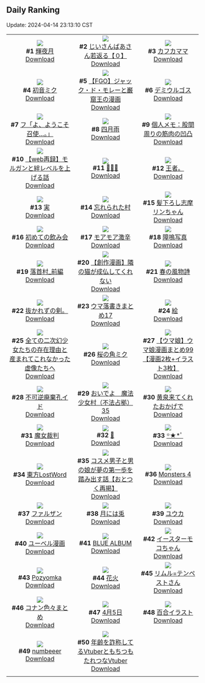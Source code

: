 ## Daily Ranking
Update: 2024-04-14 23:13:10 CST

|      |      |      |
| :----: | :----: | :----: |
| ![](https://i.pixiv.re/c/240x480/img-master/img/2024/04/12/00/00/06/117754438_p0_master1200.jpg)<br>**#1** [輝夜月](https://www.pixiv.net/artworks/117754438)<br>[Download](https://i.pixiv.re/img-original/img/2024/04/12/00/00/06/117754438_p0.png) | ![](https://i.pixiv.re/c/240x480/img-master/img/2024/04/13/10/44/13/117792146_p0_master1200.jpg)<br>**#2** [じいさんばあさん若返る【０】](https://www.pixiv.net/artworks/117792146)<br>[Download](https://i.pixiv.re/img-original/img/2024/04/13/10/44/13/117792146_p0.png) | ![](https://i.pixiv.re/c/240x480/img-master/img/2024/04/12/00/00/18/117754513_p0_master1200.jpg)<br>**#3** [カフカママ](https://www.pixiv.net/artworks/117754513)<br>[Download](https://i.pixiv.re/img-original/img/2024/04/12/00/00/18/117754513_p0.jpg) |
| ![](https://i.pixiv.re/c/240x480/img-master/img/2024/04/12/00/58/56/117756442_p0_master1200.jpg)<br>**#4** [初音ミク](https://www.pixiv.net/artworks/117756442)<br>[Download](https://i.pixiv.re/img-original/img/2024/04/12/00/58/56/117756442_p0.png) | ![](https://i.pixiv.re/c/240x480/img-master/img/2024/04/12/22/53/40/117779561_p0_master1200.jpg)<br>**#5** [【FGO】ジャック・ド・モレーと巌窟王の漫画](https://www.pixiv.net/artworks/117779561)<br>[Download](https://i.pixiv.re/img-original/img/2024/04/12/22/53/40/117779561_p0.png) | ![](https://i.pixiv.re/c/240x480/img-master/img/2024/04/13/00/00/22/117781822_p0_master1200.jpg)<br>**#6** [デミウルゴス](https://www.pixiv.net/artworks/117781822)<br>[Download](https://i.pixiv.re/img-original/img/2024/04/13/00/00/22/117781822_p0.jpg) |
| ![](https://i.pixiv.re/c/240x480/img-master/img/2024/04/13/00/00/23/117781831_p0_master1200.jpg)<br>**#7** [フ「よ、ようこそ召使…。」](https://www.pixiv.net/artworks/117781831)<br>[Download](https://i.pixiv.re/img-original/img/2024/04/13/00/00/23/117781831_p0.jpg) | ![](https://i.pixiv.re/c/240x480/img-master/img/2024/04/12/07/30/01/117761314_p0_master1200.jpg)<br>**#8** [四月雨](https://www.pixiv.net/artworks/117761314)<br>[Download](https://i.pixiv.re/img-original/img/2024/04/12/07/30/01/117761314_p0.jpg) | ![](https://i.pixiv.re/c/240x480/img-master/img/2024/04/13/06/00/08/117788525_p0_master1200.jpg)<br>**#9** [個人メモ：股間周りの筋肉の凹凸](https://www.pixiv.net/artworks/117788525)<br>[Download](https://i.pixiv.re/img-original/img/2024/04/13/06/00/08/117788525_p0.jpg) |
| ![](https://i.pixiv.re/c/240x480/img-master/img/2024/04/12/15/00/11/117767353_p0_master1200.jpg)<br>**#10** [【web再録】モルガンと絆レベルを上げる話](https://www.pixiv.net/artworks/117767353)<br>[Download](https://i.pixiv.re/img-original/img/2024/04/12/15/00/11/117767353_p0.jpg) | ![](https://i.pixiv.re/c/240x480/img-master/img/2024/04/12/00/00/16/117754501_p0_master1200.jpg)<br>**#11** [👻💗🤍](https://www.pixiv.net/artworks/117754501)<br>[Download](https://i.pixiv.re/img-original/img/2024/04/12/00/00/16/117754501_p0.png) | ![](https://i.pixiv.re/c/240x480/img-master/img/2024/04/13/06/13/47/117788688_p0_master1200.jpg)<br>**#12** [王者。](https://www.pixiv.net/artworks/117788688)<br>[Download](https://i.pixiv.re/img-original/img/2024/04/13/06/13/47/117788688_p0.jpg) |
| ![](https://i.pixiv.re/c/240x480/img-master/img/2024/04/12/20/30/09/117774888_p0_master1200.jpg)<br>**#13** [実](https://www.pixiv.net/artworks/117774888)<br>[Download](https://i.pixiv.re/img-original/img/2024/04/12/20/30/09/117774888_p0.png) | ![](https://i.pixiv.re/c/240x480/img-master/img/2024/04/13/20/15/57/117805595_p0_master1200.jpg)<br>**#14** [忘れられた村](https://www.pixiv.net/artworks/117805595)<br>[Download](https://i.pixiv.re/img-original/img/2024/04/13/20/15/57/117805595_p0.jpg) | ![](https://i.pixiv.re/c/240x480/img-master/img/2024/04/12/17/14/33/117769657_p0_master1200.jpg)<br>**#15** [髪下ろし志摩リンちゃん](https://www.pixiv.net/artworks/117769657)<br>[Download](https://i.pixiv.re/img-original/img/2024/04/12/17/14/33/117769657_p0.png) |
| ![](https://i.pixiv.re/c/240x480/img-master/img/2024/04/13/21/30/13/117808018_p0_master1200.jpg)<br>**#16** [初めての飲み会](https://www.pixiv.net/artworks/117808018)<br>[Download](https://i.pixiv.re/img-original/img/2024/04/13/21/30/13/117808018_p0.jpg) | ![](https://i.pixiv.re/c/240x480/img-master/img/2024/04/13/03/17/01/117786760_p0_master1200.jpg)<br>**#17** [モアモア激辛](https://www.pixiv.net/artworks/117786760)<br>[Download](https://i.pixiv.re/img-original/img/2024/04/13/03/17/01/117786760_p0.png) | ![](https://i.pixiv.re/c/240x480/img-master/img/2024/04/12/07/13/22/117761130_p0_master1200.jpg)<br>**#18** [障鳴写真](https://www.pixiv.net/artworks/117761130)<br>[Download](https://i.pixiv.re/img-original/img/2024/04/12/07/13/22/117761130_p0.jpg) |
| ![](https://i.pixiv.re/c/240x480/img-master/img/2024/04/12/17/00/37/117769421_p0_master1200.jpg)<br>**#19** [落首村_前編](https://www.pixiv.net/artworks/117769421)<br>[Download](https://i.pixiv.re/img-original/img/2024/04/12/17/00/37/117769421_p0.jpg) | ![](https://i.pixiv.re/c/240x480/img-master/img/2024/04/12/18/19/02/117771126_p0_master1200.jpg)<br>**#20** [【創作漫画】隣の猫が成仏してくれない](https://www.pixiv.net/artworks/117771126)<br>[Download](https://i.pixiv.re/img-original/img/2024/04/12/18/19/02/117771126_p0.jpg) | ![](https://i.pixiv.re/c/240x480/img-master/img/2024/04/12/00/00/21/117754530_p0_master1200.jpg)<br>**#21** [春の風物詩](https://www.pixiv.net/artworks/117754530)<br>[Download](https://i.pixiv.re/img-original/img/2024/04/12/00/00/21/117754530_p0.png) |
| ![](https://i.pixiv.re/c/240x480/img-master/img/2024/04/13/11/47/38/117793767_p0_master1200.jpg)<br>**#22** [抜かれずの剣。](https://www.pixiv.net/artworks/117793767)<br>[Download](https://i.pixiv.re/img-original/img/2024/04/13/11/47/38/117793767_p0.jpg) | ![](https://i.pixiv.re/c/240x480/img-master/img/2024/04/12/22/21/19/117778568_p0_master1200.jpg)<br>**#23** [ウマ落書きまとめ17](https://www.pixiv.net/artworks/117778568)<br>[Download](https://i.pixiv.re/img-original/img/2024/04/12/22/21/19/117778568_p0.jpg) | ![](https://i.pixiv.re/c/240x480/img-master/img/2024/04/12/23/31/09/117780743_p0_master1200.jpg)<br>**#24** [絵](https://www.pixiv.net/artworks/117780743)<br>[Download](https://i.pixiv.re/img-original/img/2024/04/12/23/31/09/117780743_p0.png) |
| ![](https://i.pixiv.re/c/240x480/img-master/img/2024/04/12/03/20/12/117758660_p0_master1200.jpg)<br>**#25** [全ての二次幻少女たちの存在理由と産まれてこれなかった虚像たちへ](https://www.pixiv.net/artworks/117758660)<br>[Download](https://i.pixiv.re/img-original/img/2024/04/12/03/20/12/117758660_p0.jpg) | ![](https://i.pixiv.re/c/240x480/img-master/img/2024/04/12/00/02/16/117754761_p0_master1200.jpg)<br>**#26** [桜の角ミク](https://www.pixiv.net/artworks/117754761)<br>[Download](https://i.pixiv.re/img-original/img/2024/04/12/00/02/16/117754761_p0.jpg) | ![](https://i.pixiv.re/c/240x480/img-master/img/2024/04/12/00/00/56/117754654_p0_master1200.jpg)<br>**#27** [【ウマ娘】ウマ娘漫画まとめ99【漫画2枚+イラスト3枚】](https://www.pixiv.net/artworks/117754654)<br>[Download](https://i.pixiv.re/img-original/img/2024/04/12/00/00/56/117754654_p0.jpg) |
| ![](https://i.pixiv.re/c/240x480/img-master/img/2024/04/12/20/46/02/117775394_p0_master1200.jpg)<br>**#28** [不可逆廃棄孔イド](https://www.pixiv.net/artworks/117775394)<br>[Download](https://i.pixiv.re/img-original/img/2024/04/12/20/46/02/117775394_p0.jpg) | ![](https://i.pixiv.re/c/240x480/img-master/img/2024/04/13/07/41/36/117789680_p0_master1200.jpg)<br>**#29** [おいでよ　魔法少女村（不法占拠）35](https://www.pixiv.net/artworks/117789680)<br>[Download](https://i.pixiv.re/img-original/img/2024/04/13/07/41/36/117789680_p0.png) | ![](https://i.pixiv.re/c/240x480/img-master/img/2024/04/12/00/19/48/117755427_p0_master1200.jpg)<br>**#30** [黄泉来てくれたおかげで](https://www.pixiv.net/artworks/117755427)<br>[Download](https://i.pixiv.re/img-original/img/2024/04/12/00/19/48/117755427_p0.jpg) |
| ![](https://i.pixiv.re/c/240x480/img-master/img/2024/04/12/01/59/00/117757590_p0_master1200.jpg)<br>**#31** [魔女裁判](https://www.pixiv.net/artworks/117757590)<br>[Download](https://i.pixiv.re/img-original/img/2024/04/12/01/59/00/117757590_p0.png) | ![](https://i.pixiv.re/c/240x480/img-master/img/2024/04/12/00/00/04/117754430_p0_master1200.jpg)<br>**#32** [🥛](https://www.pixiv.net/artworks/117754430)<br>[Download](https://i.pixiv.re/img-original/img/2024/04/12/00/00/04/117754430_p0.jpg) | ![](https://i.pixiv.re/c/240x480/img-master/img/2024/04/12/00/26/40/117755601_p0_master1200.jpg)<br>**#33** [꙳★*ﾟ](https://www.pixiv.net/artworks/117755601)<br>[Download](https://i.pixiv.re/img-original/img/2024/04/12/00/26/40/117755601_p0.jpg) |
| ![](https://i.pixiv.re/c/240x480/img-master/img/2024/04/13/00/00/14/117781782_p0_master1200.jpg)<br>**#34** [東方LostWord](https://www.pixiv.net/artworks/117781782)<br>[Download](https://i.pixiv.re/img-original/img/2024/04/13/00/00/14/117781782_p0.png) | ![](https://i.pixiv.re/c/240x480/img-master/img/2024/04/13/12/00/36/117794068_p0_master1200.jpg)<br>**#35** [コスメ男子と男の娘が夢の第一歩を踏み出す話【おとつく再掲】](https://www.pixiv.net/artworks/117794068)<br>[Download](https://i.pixiv.re/img-original/img/2024/04/13/12/00/36/117794068_p0.jpg) | ![](https://i.pixiv.re/c/240x480/img-master/img/2024/04/12/18/06/54/117770855_p0_master1200.jpg)<br>**#36** [Monsters 4](https://www.pixiv.net/artworks/117770855)<br>[Download](https://i.pixiv.re/img-original/img/2024/04/12/18/06/54/117770855_p0.png) |
| ![](https://i.pixiv.re/c/240x480/img-master/img/2024/04/12/00/16/18/117755308_p0_master1200.jpg)<br>**#37** [ファルザン](https://www.pixiv.net/artworks/117755308)<br>[Download](https://i.pixiv.re/img-original/img/2024/04/12/00/16/18/117755308_p0.jpg) | ![](https://i.pixiv.re/c/240x480/img-master/img/2024/04/12/09/23/04/117762654_p0_master1200.jpg)<br>**#38** [月には兎](https://www.pixiv.net/artworks/117762654)<br>[Download](https://i.pixiv.re/img-original/img/2024/04/12/09/23/04/117762654_p0.png) | ![](https://i.pixiv.re/c/240x480/img-master/img/2024/04/12/00/30/25/117755736_p0_master1200.jpg)<br>**#39** [ユウカ](https://www.pixiv.net/artworks/117755736)<br>[Download](https://i.pixiv.re/img-original/img/2024/04/12/00/30/25/117755736_p0.jpg) |
| ![](https://i.pixiv.re/c/240x480/img-master/img/2024/04/12/12/08/24/117764857_p0_master1200.jpg)<br>**#40** [ユーベル漫画](https://www.pixiv.net/artworks/117764857)<br>[Download](https://i.pixiv.re/img-original/img/2024/04/12/12/08/24/117764857_p0.jpg) | ![](https://i.pixiv.re/c/240x480/img-master/img/2024/04/13/00/32/46/117783210_p0_master1200.jpg)<br>**#41** [BLUE ALBUM](https://www.pixiv.net/artworks/117783210)<br>[Download](https://i.pixiv.re/img-original/img/2024/04/13/00/32/46/117783210_p0.png) | ![](https://i.pixiv.re/c/240x480/img-master/img/2024/04/13/21/26/54/117807891_p0_master1200.jpg)<br>**#42** [イースターモコちゃん](https://www.pixiv.net/artworks/117807891)<br>[Download](https://i.pixiv.re/img-original/img/2024/04/13/21/26/54/117807891_p0.jpg) |
| ![](https://i.pixiv.re/c/240x480/img-master/img/2024/04/12/00/00/26/117754559_p0_master1200.jpg)<br>**#43** [Pozyomka](https://www.pixiv.net/artworks/117754559)<br>[Download](https://i.pixiv.re/img-original/img/2024/04/12/00/00/26/117754559_p0.jpg) | ![](https://i.pixiv.re/c/240x480/img-master/img/2024/04/12/14/57/39/117767300_p0_master1200.jpg)<br>**#44** [花火](https://www.pixiv.net/artworks/117767300)<br>[Download](https://i.pixiv.re/img-original/img/2024/04/12/14/57/39/117767300_p0.jpg) | ![](https://i.pixiv.re/c/240x480/img-master/img/2024/04/13/17/04/13/117800301_p0_master1200.jpg)<br>**#45** [リムル=テンペストさん](https://www.pixiv.net/artworks/117800301)<br>[Download](https://i.pixiv.re/img-original/img/2024/04/13/17/04/13/117800301_p0.png) |
| ![](https://i.pixiv.re/c/240x480/img-master/img/2024/04/13/17/05/30/117800325_p0_master1200.jpg)<br>**#46** [コナン色々まとめ](https://www.pixiv.net/artworks/117800325)<br>[Download](https://i.pixiv.re/img-original/img/2024/04/13/17/05/30/117800325_p0.jpg) | ![](https://i.pixiv.re/c/240x480/img-master/img/2024/04/13/16/30/19/117799571_p0_master1200.jpg)<br>**#47** [4月5日](https://www.pixiv.net/artworks/117799571)<br>[Download](https://i.pixiv.re/img-original/img/2024/04/13/16/30/19/117799571_p0.jpg) | ![](https://i.pixiv.re/c/240x480/img-master/img/2024/04/13/10/19/48/117792128_p0_master1200.jpg)<br>**#48** [百合イラスト](https://www.pixiv.net/artworks/117792128)<br>[Download](https://i.pixiv.re/img-original/img/2024/04/13/10/19/48/117792128_p0.jpg) |
| ![](https://i.pixiv.re/c/240x480/img-master/img/2024/04/13/05/26/15/117788183_p0_master1200.jpg)<br>**#49** [numbeeer](https://www.pixiv.net/artworks/117788183)<br>[Download](https://i.pixiv.re/img-original/img/2024/04/13/05/26/15/117788183_p0.png) | ![](https://i.pixiv.re/c/240x480/img-master/img/2024/04/12/21/31/58/117776947_p0_master1200.jpg)<br>**#50** [年齢を詐称してるVtuberともちつもたれつなVtuber](https://www.pixiv.net/artworks/117776947)<br>[Download](https://i.pixiv.re/img-original/img/2024/04/12/21/31/58/117776947_p0.png) |
|      |
